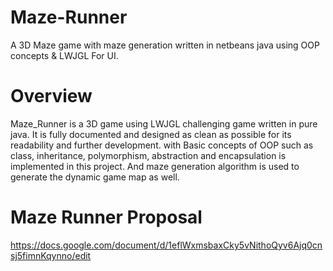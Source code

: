 # Maze-Runner
A 3D Maze game with maze generation written in netbeans java using OOP concepts &amp; LWJGL For UI. 
# Overview 
Maze_Runner is a 3D game using LWJGL challenging game written in pure java. It is fully documented and designed as clean as possible for its readability and further development. with Basic concepts of OOP such as class, inheritance, polymorphism, abstraction and encapsulation is implemented in this project. And maze generation algorithm is used to generate the dynamic game map as well.
# Maze Runner Proposal 
  https://docs.google.com/document/d/1eflWxmsbaxCky5vNithoQyv6Ajq0cnsj5fimnKqynno/edit
